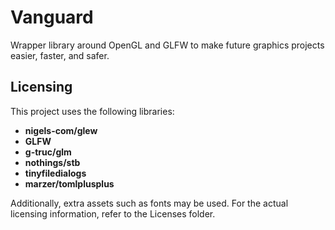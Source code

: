 # Vanguard
Wrapper library around OpenGL and GLFW to make future graphics projects easier, faster, and safer.

## Licensing
This project uses the following libraries:

- **nigels-com/glew**
- **GLFW**
- **g-truc/glm**
- **nothings/stb**
- **tinyfiledialogs**
- **marzer/tomlplusplus**

Additionally, extra assets such as fonts may be used.
For the actual licensing information, refer to the Licenses folder.
